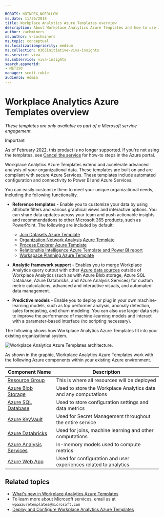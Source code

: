 ```yaml
---

ROBOTS: NOINDEX,NOFOLLOW
ms.date: 11/26/2018
title: Workplace Analytics Azure Templates overview
description: About Workplace Analytics Azure Templates and how to use it for advanced data analysis
author: zachminers
ms.author: v-zachminers
ms.topic: conceptual
ms.localizationpriority: medium 
ms.collection: m365initiative-viva-insights 
ms.service: viva 
ms.subservice: viva-insights 
search.appverid: 
- MET150 
manager: scott.ruble
audience: Admin
---
```

# Workplace Analytics Azure Templates overview

_These templates are only available as part of a Microsoft service engagement._

>[!Important]
>As of February 2022, this product is no longer supported. If you're not using the templates, see [Cancel the service](cancel-service.md) for how-to steps in the Azure portal.

Workplace Analytics Azure Templates extend and accelerate advanced analysis of your organizational data. These templates are built on and are compliant with secure Azure Services. These templates include automated configuration and connectivity to Power BI and Azure Services.

You can easily customize them to meet your unique organizational needs, including the following functionality.

* **Reference templates** - Enable you to customize your data by using attribute filters and various graphical views and interactive options. You can share data updates across your team and push actionable insights and recommendations to other Microsoft 365 products, such as PowerPoint. The following are included by default:

  * [Join Datasets Azure Template](./join-datasets.md)
  * [Organization Network Analysis Azure Template](./organization-network-analysis.md)
  * [Process Explorer Azure Template](./process-explorer.md)
  * [Relationship Intelligence Azure Template and Power BI report](./relation-intel.md)
  * [Workspace Planning Azure Template](space-planning.md)

* **Analytic framework support** - Enables you to merge Workplace Analytics query output with other [Azure data sources](/azure/index) outside of Workplace Analytics (such as with Azure Blob storage, Azure SQL Database, Azure Databricks, and Azure Analysis Services) for custom metric calculations, advanced and interactive visuals, and automated data management.

* **Predictive models** - Enable you to deploy or plug in your own machine-learning models, such as top performer analysis, anomaly detection, sales forecasting, and churn modeling. You can also use larger data sets to improve the performance of machine-learning models and interact with a parameter-based interface (no scripting necessary).

The following shows how Workplace Analytics Azure Templates fit into your existing organizational system.

![Workplace Analytics Azure Templates architecture.](./images/azure-templates-architecture.png)

As shown in the graphic, Workplace Analytics Azure Templates work with the following Azure components within your existing Azure environment.

|Component Name |Description |
|--------------|---------------------|
|[Resource Group](/azure/azure-resource-manager/resource-group-overview#resource-groups) |This is where all resources will be deployed |
|[Azure Blob Storage](/azure/storage/blobs/storage-blobs-introduction) |Used to store the Workplace Analytics data and any computations |
|[Azure SQL Database](/azure/sql-database/) |Used to store configuration settings and data metrics |
|[Azure KeyVault](/azure/key-vault/key-vault-whatis) |Used for Secret Management throughout the entire service |
|[Azure Databricks](/azure/azure-databricks/) |Used for joins, machine learning and other computations |
|[Azure Analysis Services](/azure/analysis-services/) |In-memory models used to compute metrics |
|[Azure Web App](/azure/app-service/) |Used for configuration and user experiences related to analytics |

## Related topics

* [What's new in Workplace Analytics Azure Templates](./release-notes.md)
* To learn more about Microsoft services, email us at `wpaazuretemplates@microsoft.com`
* [Deploy and Configure Workplace Analytics Azure Templates](./deploy-configure.md)
